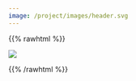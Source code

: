 ```yaml
---
image: /project/images/header.svg
---
```


{{% rawhtml %}}

<img src="/project/images/workflow.svg">

{{% /rawhtml %}}